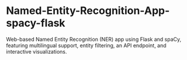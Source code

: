 # Named-Entity-Recognition-App-spacy-flask
Web-based Named Entity Recognition (NER) app using Flask and spaCy, featuring multilingual support, entity filtering, an API endpoint, and interactive visualizations.
